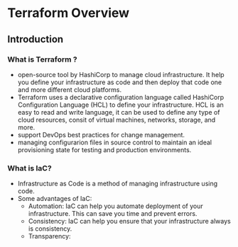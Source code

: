 # Terraform Overview

## Introduction

### What is Terraform ?

* open-source tool by HashiCorp to manage cloud infrastructure. It help you define your infrastructure as code and then deploy that code one and more different cloud platforms.
* Terraform uses a declarative configuration language called HashiCorp Configuration Language (HCL) to define your infrastructure. HCL is an easy to read and write language, it can be used to define any type of cloud resources, consit of virtual machines, networks, storage, and more. 
* support DevOps best practices for change management.
* managing configurarion files in source control to maintain an ideal provisioning state for testing and production environments. 

### What is IaC?

* Infrastructure as Code is a method of managing infrastructure using code. 
* Some advantages of IaC:
  * Automation: IaC can help you automate deployment of your infrastructure. This can save you time and prevent errors.
  * Consistency: IaC can help you ensure that your infrastructure always is consistency.
  * Transparency: 
